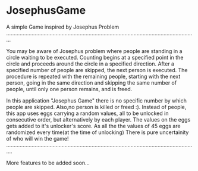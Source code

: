 # JosephusGame
A simple Game inspired by Josephus Problem
...............................................................................................................................

You may be aware of Josephus problem where people are standing in a circle waiting to be executed. Counting begins at a 
specified point in the circle and proceeds around the circle in a specified direction. After a specified number of people 
are skipped, the next person is executed. The procedure is repeated with the remaining people, starting with the next person,
going in the same direction and skipping the same number of people, until only one person remains, and is freed.

In this application "Josephus Game" there is no specific number by which people are skipped.
Also,no person is killed or freed :). Instead of people, this app uses eggs carrying a random values, all to be unlocked in 
consecutive order, but alternatively by each player. The values on the eggs gets added to it's unlocker's score.
As all the the values of 45 eggs are randomized every time(at the time of unlocking) There is pure uncertainity of who will
win the game! 
................................................................................................................................

More features to be added soon...

